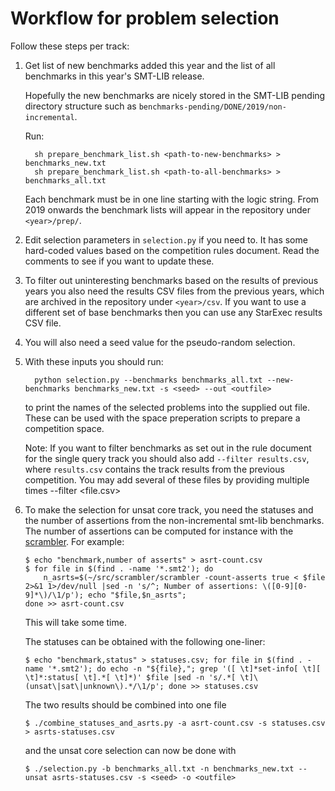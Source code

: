 Workflow for problem selection
==============================

Follow these steps per track:

1. Get list of new benchmarks added this year and the list of all benchmarks
   in this year's SMT-LIB release.

   Hopefully the new benchmarks are nicely stored in the SMT-LIB pending
   directory structure such as `benchmarks-pending/DONE/2019/non-incremental`.

   Run:
   ```
     sh prepare_benchmark_list.sh <path-to-new-benchmarks> > benchmarks_new.txt
     sh prepare_benchmark_list.sh <path-to-all-benchmarks> > benchmarks_all.txt
   ```

   Each benchmark must be in one line starting with the logic string.
   From 2019 onwards the benchmark lists will appear in the repository under
   `<year>/prep/`.

2. Edit selection parameters in `selection.py` if you need to. It has some
   hard-coded values based on the competition rules document. Read the
   comments to see if you want to update these.

3. To filter out uninteresting benchmarks based on the results of previous
   years you also need the results CSV files from the previous years, which
   are archived in the repository under `<year>/csv`. If you want to use a
   different set of base benchmarks then you can use any StarExec results CSV
   file.

4. You will also need a seed value for the pseudo-random selection.

5.  With these inputs you should run:

    ```
      python selection.py --benchmarks benchmarks_all.txt --new-benchmarks benchmarks_new.txt -s <seed> --out <outfile>
    ```

    to print the names of the selected problems into the supplied out file.
    These can be used with the space preperation scripts to prepare a
    competition space.

    Note: If you want to filter benchmarks as set out in the rule
    document for the single query track you should also add `--filter
    results.csv`, where `results.csv` contains the track results from
    the previous competition.  You may add several of these files by
    providing multiple times --filter <file.csv>

6.  To make the selection for unsat core track, you need the statuses
    and the number of assertions from the non-incremental smt-lib
    benchmarks.
    The number of assertions can be computed for instance with the
    [scrambler](https://github.com/SMT-COMP/scrambler).  For example:
    ```
    $ echo "benchmark,number of asserts" > asrt-count.csv
    $ for file in $(find . -name '*.smt2'); do
        n_asrts=$(~/src/scrambler/scrambler -count-asserts true < $file 2>&1 1>/dev/null |sed -n 's/^; Number of assertions: \([0-9][0-9]*\)/\1/p'); echo "$file,$n_asrts";
    done >> asrt-count.csv
    ```
    This will take some time.

    The statuses can be obtained with the following one-liner:
    ```
    $ echo "benchmark,status" > statuses.csv; for file in $(find . -name '*.smt2'); do echo -n "${file},"; grep '([ \t]*set-info[ \t][ \t]*:status[ \t].*[ \t]*)' $file |sed -n 's/.*[ \t]\(unsat\|sat\|unknown\).*/\1/p'; done >> statuses.csv
    ```

    The two results should be combined into one file

    ```
    $ ./combine_statuses_and_asrts.py -a asrt-count.csv -s statuses.csv > asrts-statuses.csv
    ```

    and the unsat core selection can now be done with

    ```
    $ ./selection.py -b benchmarks_all.txt -n benchmarks_new.txt --unsat asrts-statuses.csv -s <seed> -o <outfile>
    ```
